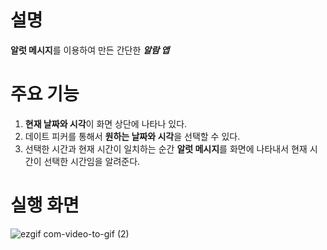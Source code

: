 # 설명
**알럿 메시지**를 이용하여 만든 간단한 ***알람 앱***

# 주요 기능
1. **현재 날짜와 시각**이 화면 상단에 나타나 있다.
2. 데이트 피커를 통해서 **원하는 날짜와 시각**을 선택할 수 있다.
3. 선택한 시간과 현재 시간이 일치하는 순간 **알럿 메시지**를 화면에 나타내서 현재 시간이 선택한 시간임을 알려준다.

# 실행 화면

![ezgif com-video-to-gif (2)](https://github.com/taeyoonL/my_practice_4/assets/132141316/8751e038-741b-4198-9c35-b539141aa831)

